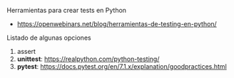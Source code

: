 
Herramientas para crear tests en Python
* https://openwebinars.net/blog/herramientas-de-testing-en-python/

Listado de algunas opciones
1. assert
1. **unittest**: https://realpython.com/python-testing/
1. **pytest**: https://docs.pytest.org/en/7.1.x/explanation/goodpractices.html


